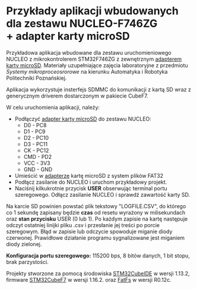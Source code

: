 # Przykłady aplikacji wbudowanych dla zestawu NUCLEO-F746ZG <br> + adapter karty microSD

Przykładowa aplikacja wbudowane dla zestawu uruchomieniowego NUCLEO z mikrokontrolerem STM32F746ZG z zewnętrznym [adapterem karty microSD](https://sklep.msalamon.pl/produkt/czytnik-kart-pamieci-microsd-spi-sdio/). Materiały uzupełniające zajęcia laboratoryjne z przedmiotu *Systemy mikroproceosrorowe* na kierunku Automatyka i Robotyka Politechniki Poznańskiej.

Aplikacja wykorzystuje insterfejs SDMMC do komunikacji z kartą SD wraz z generycznym driverem dostarczonym w pakiecie CubeF7. 

W celu uruchomienia aplikacji, należy:
+ Podłączyć [adapter karty microSD](https://sklep.msalamon.pl/produkt/czytnik-kart-pamieci-microsd-spi-sdio/) do zestawu NUCLEO:
  + D0 - PC8
  + D1 - PC9
  + D2 - PC10
  + D3 - PC11
  + CK - PC12
  + CMD - PD2
  + VCC - 3V3
  + GND - GND
+ Umieścić w [adapterze](https://sklep.msalamon.pl/produkt/czytnik-kart-pamieci-microsd-spi-sdio/) kartę microSD z system plików FAT32
+ Podłącz zasilanie do NUCLEO i uruchom przykładowy projekt.
+ Naciśnij kilkukrotnie przycisk **USER** obserwując terminal portu szeregowego. Odłącz zasilanie NUCLEO i sprawdź zawartość karty SD.

Na karcie SD powinien powstać plik tekstowy "LOGFILE.CSV", do którego co 1 sekundę zapisany będzie **czas** od resetu wyrażony w milisekundach oraz **stan przycisku** USER (0 lub 1). Po każdym zapisie na kartę następuje odczyt ostatniej linijki pliku .csv i przesłanie jej treści po porcie szeregowym. Błąd w zapisie lub odczycie spowoduje miganie diody czerwonej. Prawidłowe działanie programu sygnalizowane jest miganiem diody zielonej.

**Konfiguracja portu szeregowego:** 115200 bps, 8 bitów danych, 1 bit stopu, brak parzystości. 

Projekty stworzone za pomocą środowiska [STM32CubeIDE](https://www.st.com/en/development-tools/stm32cubeide.html) w wersji 1.13.2, firmware [STM32CubeF7](https://www.st.com/en/embedded-software/stm32cubef7.html) w wersji 1.16.2. oraz [FatFs](http://elm-chan.org/fsw/ff/) w wersji R0.12c.